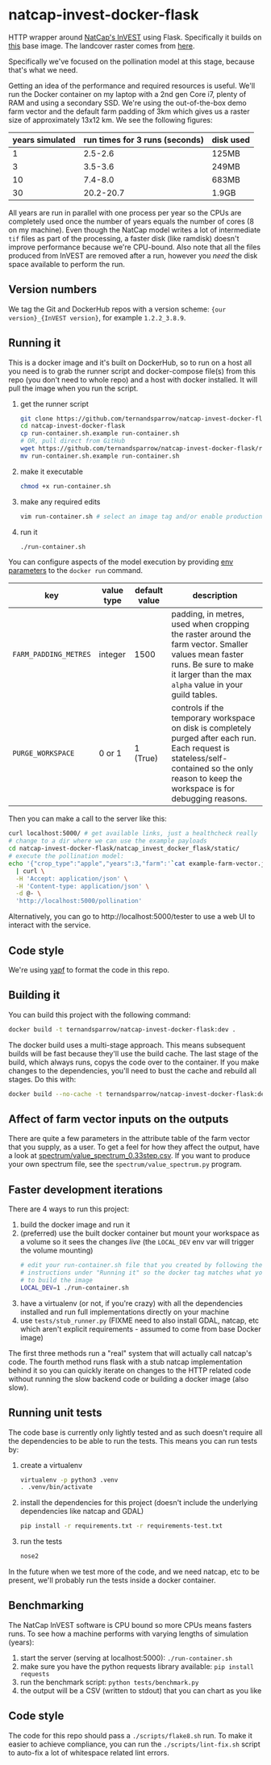 # natcap-invest-docker-flask

HTTP wrapper around [NatCap's
InVEST](https://pypi.python.org/pypi/natcap.invest) using Flask. Specifically it
builds on [this](https://github.com/ternandsparrow/natcap-invest-docker) base
image. The landcover raster comes from
[here](https://github.com/ternandsparrow/landuse-raster-south-australia).

Specifically we've focused on the pollination model at this stage, because
that's what we need.

Getting an idea of the performance and required resources is useful. We'll run
the Docker container on my laptop with a 2nd gen Core i7, plenty of RAM and
using a secondary SSD. We're using the out-of-the-box demo farm vector and the
default farm padding of 3km which gives us a raster size of approximately 13x12
km. We see the following figures:

years simulated | run times for 3 runs (seconds) | disk used
--- | --- | ---
1 | 2.5-2.6 | 125MB
3 | 3.5-3.6 | 249MB
10 | 7.4-8.0 | 683MB
30 | 20.2-20.7 | 1.9GB

All years are run in parallel with one process per year so the CPUs are
completely used once the number of years equals the number of cores (8 on my
machine). Even though the NatCap model writes a lot of intermediate `tif` files
as part of the processing, a faster disk (like ramdisk) doesn't improve
performance because we're CPU-bound. Also note that all the files produced from
InVEST are removed after a run, however you *need* the disk space available to
perform the run.

## Version numbers
We tag the Git and DockerHub repos with a version scheme: `{our version}_{InVEST
version}`, for example `1.2.2_3.8.9`.

## Running it

This is a docker image and it's built on DockerHub, so to run on a host all you
need is to grab the runner script and docker-compose file(s) from this repo (you
don't need to whole repo) and a host with docker installed. It will pull the
image when you run the script.

  1. get the runner script
      ```bash
      git clone https://github.com/ternandsparrow/natcap-invest-docker-flask
      cd natcap-invest-docker-flask
      cp run-container.sh.example run-container.sh
      # OR, pull direct from GitHub
      wget https://github.com/ternandsparrow/natcap-invest-docker-flask/raw/master/{run-container.sh.example,docker-compose.yml,docker-compose.local-dev.yml}
      mv run-container.sh.example run-container.sh
      ```
  1. make it executable
      ```bash
      chmod +x run-container.sh
      ```
  1. make any required edits
      ```bash
      vim run-container.sh # select an image tag and/or enable production mode
      ```
  1. run it
      ```bash
      ./run-container.sh
      ```

You can configure aspects of the model execution by providing [env
parameters](https://docs.docker.com/engine/reference/run/#env-environment-variables)
to the `docker run` command.

| key |value type | default value | description |
| --- |---------- | ------------- | ----------- |
|`FARM_PADDING_METRES`|integer|1500| padding, in metres, used when cropping the raster around the farm vector. Smaller values mean faster runs. Be sure to make it larger than the max `alpha` value in your guild tables. |
|`PURGE_WORKSPACE`|0 or 1|1 (True)|controls if the temporary workspace on disk is completely purged after each run. Each request is stateless/self-contained so the only reason to keep the workspace is for debugging reasons.|

Then you can make a call to the server like this:
```bash
curl localhost:5000/ # get available links, just a healthcheck really
# change to a dir where we can use the example payloads
cd natcap-invest-docker-flask/natcap_invest_docker_flask/static/
# execute the pollination model:
echo '{"crop_type":"apple","years":3,"farm":'`cat example-farm-vector.json`',"reveg":'`cat example-reveg-vector.json`'}' \
  | curl \
  -H 'Accept: application/json' \
  -H 'Content-type: application/json' \
  -d @- \
  'http://localhost:5000/pollination'
```

Alternatively, you can go to http://localhost:5000/tester to use a web UI to
interact with the service.

## Code style
We're using [yapf](https://github.com/google/yapf) to format the code in this
repo.


## Building it

You can build this project with the following command:
```bash
docker build -t ternandsparrow/natcap-invest-docker-flask:dev .
```

The docker build uses a multi-stage approach. This means subsequent builds will
be fast because they'll use the build cache. The last stage of the build, which
always runs, copys the code over to the container. If you make changes to the
dependencies, you'll need to bust the cache and rebuild all stages. Do this
with:
```bash
docker build --no-cache -t ternandsparrow/natcap-invest-docker-flask:dev .
```

## Affect of farm vector inputs on the outputs
There are quite a few parameters in the attribute table of the farm vector that
you supply, as a user. To get a feel for how they affect the output, have a look
at
[spectrum/value_spectrum_0.33step.csv](./spectrum/value_spectrum_0.33step.csv).
If you want to produce your own spectrum file, see the
`spectrum/value_spectrum.py` program.

## Faster development iterations

There are 4 ways to run this project:
 1. build the docker image and run it
 1. (preferred) use the built docker container but mount your workspace as a
    volume so it sees the changes *live* (the `LOCAL_DEV` env var will trigger
    the volume mounting)
      ```bash
      # edit your run-container.sh file that you created by following the
      # instructions under "Running it" so the docker tag matches what you used
      # to build the image
      LOCAL_DEV=1 ./run-container.sh
      ```
 1. have a virtualenv (or not, if you're crazy) with all the dependencies
    installed and run full implementations directly on your machine
 1. use `tests/stub_runner.py` (FIXME need to also install GDAL, natcap, etc
    which aren't explicit requirements - assumed to come from base Docker image)

The first three methods run a "real" system that will actually call natcap's
code. The fourth method runs flask with a stub natcap implementation behind it
so you can quickly iterate on changes to the HTTP related code without running
the slow backend code or building a docker image (also slow).

## Running unit tests
The code base is currently only lightly tested and as such doesn't require all
the dependencies to be able to run the tests. This means you can run tests by:

  1. create a virtualenv
      ```bash
      virtualenv -p python3 .venv
      . .venv/bin/activate
      ```
  1. install the dependencies for this project (doesn't include the underlying
     dependencies like natcap and GDAL)
      ```bash
      pip install -r requirements.txt -r requirements-test.txt
      ```
  1. run the tests
      ```bash
      nose2
      ```

In the future when we test more of the code, and we need natcap, etc to be
present, we'll probably run the tests inside a docker container.

## Benchmarking
The NatCap InVEST software is CPU bound so more CPUs means fasters runs. To see
how a machine performs with varying lengths of simulation (years):

  1. start the server (serving at localhost:5000): `./run-container.sh`
  1. make sure you have the python requests library available: `pip install requests`
  1. run the benchmark script: `python tests/benchmark.py`
  1. the output will be a CSV (written to stdout) that you can chart as you like

## Code style
The code for this repo should pass a `./scripts/flake8.sh` run. To make it
easier to achieve compliance, you can run the `./scripts/lint-fix.sh` script to
auto-fix a lot of whitespace related lint errors.

